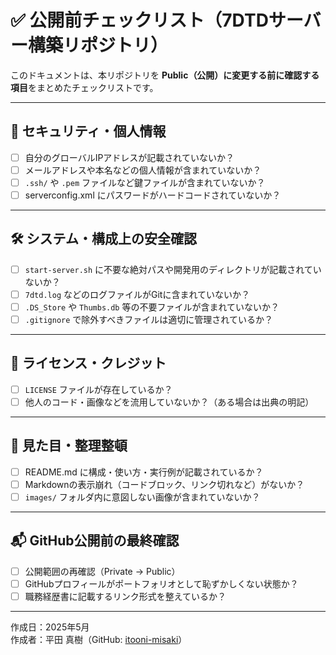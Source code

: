 # ✅ 公開前チェックリスト（7DTDサーバー構築リポジトリ）

このドキュメントは、本リポジトリを **Public（公開）に変更する前に確認する項目**をまとめたチェックリストです。

---

## 🔐 セキュリティ・個人情報

- [ ] 自分のグローバルIPアドレスが記載されていないか？
- [ ] メールアドレスや本名などの個人情報が含まれていないか？
- [ ] `.ssh/` や `.pem` ファイルなど鍵ファイルが含まれていないか？
- [ ] serverconfig.xml にパスワードがハードコードされていないか？

---

## 🛠 システム・構成上の安全確認

- [ ] `start-server.sh` に不要な絶対パスや開発用のディレクトリが記載されていないか？
- [ ] `7dtd.log` などのログファイルがGitに含まれていないか？
- [ ] `.DS_Store` や `Thumbs.db` 等の不要ファイルが含まれていないか？
- [ ] `.gitignore` で除外すべきファイルは適切に管理されているか？

---

## 📄 ライセンス・クレジット

- [ ] `LICENSE` ファイルが存在しているか？
- [ ] 他人のコード・画像などを流用していないか？（ある場合は出典の明記）

---

## 👀 見た目・整理整頓

- [ ] README.md に構成・使い方・実行例が記載されているか？
- [ ] Markdownの表示崩れ（コードブロック、リンク切れなど）がないか？
- [ ] `images/` フォルダ内に意図しない画像が含まれていないか？

---

## 📬 GitHub公開前の最終確認

- [ ] 公開範囲の再確認（Private → Public）
- [ ] GitHubプロフィールがポートフォリオとして恥ずかしくない状態か？
- [ ] 職務経歴書に記載するリンク形式を整えているか？

---

作成日：2025年5月  
作成者：平田 真樹（GitHub: [itooni-misaki](https://github.com/itooni-misaki)）